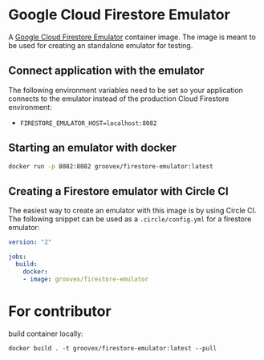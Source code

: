 # Google Cloud Firestore Emulator

A [Google Cloud Firestore Emulator](https://cloud.google.com/sdk/gcloud/reference/beta/emulators/firestore/) container image. The image is meant to be used for creating an standalone emulator for testing.

## Connect application with the emulator

The following environment variables need to be set so your application connects to the emulator instead of the production Cloud Firestore environment:

- `FIRESTORE_EMULATOR_HOST=localhost:8082`

## Starting an emulator with docker

```sh
docker run -p 8082:8082 groovex/firestore-emulator:latest
```

## Creating a Firestore emulator with Circle CI

The easiest way to create an emulator with this image is by using Circle CI. The following snippet can be used as a `.circle/config.yml` for a firestore emulator:

```YAML
version: "2"

jobs:
  build:
    docker:
    - image: groovex/firestore-emulator
```

# For contributor

build container locally:

```
docker build . -t groovex/firestore-emulator:latest --pull
```
